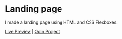 # Landing page

I made a landing page using HTML and CSS Flexboxes. 

[Live Preview](https://jaehayi.com/landing-page/) | [Odin Project](https://www.theodinproject.com/lessons/foundations-landing-page)
